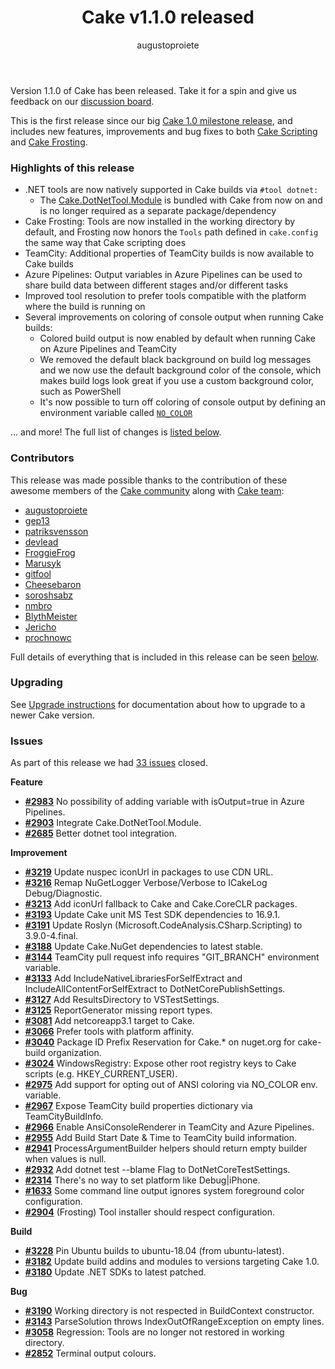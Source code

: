 ﻿---
title: Cake v1.1.0 released
category: Release Notes
author: augustoproiete
releaseName: 1.1.0
---

Version 1.1.0 of Cake has been released. Take it for a spin and give us feedback on our [discussion board](https://github.com/cake-build/cake/discussions).

This is the first release since our big [Cake 1.0 milestone release](/blog/2021/02/cake-v1.0.0-released), and includes new features, improvements and bug fixes to both [Cake Scripting](/docs/running-builds/runners/dotnet-tool) and [Cake Frosting](/docs/running-builds/runners/cake-frosting).

### Highlights of this release

- .NET tools are now natively supported in Cake builds via `#tool dotnet:`
  - The [Cake.DotNetTool.Module](https://github.com/cake-contrib/Cake.DotNetTool.Module) is bundled with Cake from now on and is no longer required as a separate package/dependency
- Cake Frosting: Tools are now installed in the working directory by default, and Frosting now honors the `Tools` path defined in `cake.config` the same way that Cake scripting does
- TeamCity: Additional properties of TeamCity builds is now available to Cake builds
- Azure Pipelines: Output variables in Azure Pipelines can be used to share build data between different stages and/or different tasks
- Improved tool resolution to prefer tools compatible with the platform where the build is running on
- Several improvements on coloring of console output when running Cake builds:
  - Colored build output is now enabled by default when running Cake on Azure Pipelines and TeamCity
  - We removed the default black background on build log messages and we now use the default background color of the console, which makes build logs look great if you use a custom background color, such as PowerShell
  - It's now possible to turn off coloring of console output by defining an environment variable called [`NO_COLOR`](https://no-color.org)

... and more! The full list of changes is [listed below](#issues).

### Contributors

This release was made possible thanks to the contribution of these awesome members of the [Cake community](/community/thanks/) along with [Cake team](/docs/team/):

- [augustoproiete](https://github.com/augustoproiete)
- [gep13](https://github.com/gep13)
- [patriksvensson](https://github.com/patriksvensson)
- [devlead](https://github.com/devlead)
- [FroggieFrog](https://github.com/FroggieFrog)
- [Marusyk](https://github.com/Marusyk)
- [gitfool](https://github.com/gitfool)
- [Cheesebaron](https://github.com/Cheesebaron)
- [soroshsabz](https://github.com/soroshsabz)
- [nmbro](https://github.com/nmbro)
- [BlythMeister](https://github.com/BlythMeister)
- [Jericho](https://github.com/Jericho)
- [prochnowc](https://github.com/prochnowc)

Full details of everything that is included in this release can be seen [below](#issues).

### Upgrading

See [Upgrade instructions](/docs/getting-started/upgrade) for documentation about how to upgrade to a newer Cake version.

<!--excerpt-->

### Issues

As part of this release we had [33 issues](https://github.com/cake-build/cake/milestone/77?closed=1) closed.

__Feature__

- [__#2983__](https://github.com/cake-build/cake/issues/2983) No possibility of adding variable with isOutput=true in Azure Pipelines.
- [__#2903__](https://github.com/cake-build/cake/issues/2903) Integrate Cake.DotNetTool.Module.
- [__#2685__](https://github.com/cake-build/cake/issues/2685) Better dotnet tool integration.

__Improvement__

- [__#3219__](https://github.com/cake-build/cake/issues/3219) Update nuspec iconUrl in packages to use CDN URL.
- [__#3216__](https://github.com/cake-build/cake/issues/3216) Remap NuGetLogger Verbose/Verbose to ICakeLog Debug/Diagnostic.
- [__#3213__](https://github.com/cake-build/cake/issues/3213) Add iconUrl fallback to Cake and Cake.CoreCLR packages.
- [__#3193__](https://github.com/cake-build/cake/issues/3193) Update Cake unit MS Test SDK dependencies to 16.9.1.
- [__#3191__](https://github.com/cake-build/cake/issues/3191) Update Roslyn (Microsoft.CodeAnalysis.CSharp.Scripting) to 3.9.0-4.final.
- [__#3188__](https://github.com/cake-build/cake/issues/3188) Update Cake.NuGet dependencies to latest stable.
- [__#3144__](https://github.com/cake-build/cake/issues/3144) TeamCity pull request info requires "GIT_BRANCH" environment variable.
- [__#3133__](https://github.com/cake-build/cake/issues/3133) Add IncludeNativeLibrariesForSelfExtract and IncludeAllContentForSelfExtract to DotNetCorePublishSettings.
- [__#3127__](https://github.com/cake-build/cake/issues/3127) Add ResultsDirectory to VSTestSettings.
- [__#3125__](https://github.com/cake-build/cake/issues/3125) ReportGenerator missing report types.
- [__#3081__](https://github.com/cake-build/cake/issues/3081) Add netcoreapp3.1 target to Cake.
- [__#3066__](https://github.com/cake-build/cake/issues/3066) Prefer tools with platform affinity.
- [__#3040__](https://github.com/cake-build/cake/issues/3040) Package ID Prefix Reservation for Cake.* on nuget.org for cake-build organization.
- [__#3024__](https://github.com/cake-build/cake/issues/3024) WindowsRegistry: Expose other root registry keys to Cake scripts (e.g. HKEY_CURRENT_USER).
- [__#2975__](https://github.com/cake-build/cake/issues/2975) Add support for opting out of ANSI coloring via NO_COLOR env. variable.
- [__#2967__](https://github.com/cake-build/cake/issues/2967) Expose TeamCity build properties dictionary via TeamCityBuildInfo.
- [__#2966__](https://github.com/cake-build/cake/issues/2966) Enable AnsiConsoleRenderer in TeamCity and Azure Pipelines.
- [__#2955__](https://github.com/cake-build/cake/issues/2955) Add Build Start Date & Time to TeamCity build information.
- [__#2941__](https://github.com/cake-build/cake/issues/2941) ProcessArgumentBuilder helpers should return empty builder when values is null.
- [__#2932__](https://github.com/cake-build/cake/issues/2932) Add dotnet test --blame Flag to DotNetCoreTestSettings.
- [__#2314__](https://github.com/cake-build/cake/issues/2314) There's no way to set platform like Debug|iPhone.
- [__#1633__](https://github.com/cake-build/cake/issues/1633) Some command line output ignores system foreground color configuration.
- [__#2904__](https://github.com/cake-build/cake/issues/2904) (Frosting) Tool installer should respect configuration.

__Build__

- [__#3228__](https://github.com/cake-build/cake/issues/3228) Pin Ubuntu builds to ubuntu-18.04 (from ubuntu-latest).
- [__#3182__](https://github.com/cake-build/cake/issues/3182) Update build addins and modules to versions targeting Cake 1.0.
- [__#3180__](https://github.com/cake-build/cake/issues/3180) Update .NET SDKs to latest patched.

__Bug__

- [__#3190__](https://github.com/cake-build/cake/issues/3190) Working directory is not respected in BuildContext constructor.
- [__#3143__](https://github.com/cake-build/cake/issues/3143) ParseSolution throws IndexOutOfRangeException on empty lines.
- [__#3058__](https://github.com/cake-build/cake/issues/3058) Regression: Tools are no longer not restored in working directory.
- [__#2852__](https://github.com/cake-build/cake/issues/2852) Terminal output colours.
